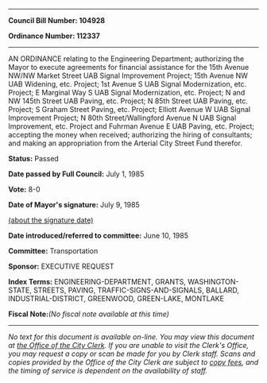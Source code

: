 

********

**Council Bill Number: 104928**
   
**Ordinance Number: 112337**
********

 AN ORDINANCE relating to the Engineering Department; authorizing the Mayor to execute agreements for financial assistance for the 15th Avenue NW/NW Market Street UAB Signal Improvement Project; 15th Avenue NW UAB Widening, etc. Project; 1st Avenue S UAB Signal Modernization, etc. Project; E Marginal Way S UAB Signal Modernization, etc. Project; N and NW 145th Street UAB Paving, etc. Project; N 85th Street UAB Paving, etc. Project; S Graham Street Paving, etc. Project; Elliott Avenue W UAB Signal Improvement Project; N 80th Street/Wallingford Avenue N UAB Signal Improvement, etc. Project and Fuhrman Avenue E UAB Paving, etc. Project; accepting the money when received; authorizing the hiring of consultants; and making an appropriation from the Arterial City Street Fund therefor.

**Status:** Passed
   
**Date passed by Full Council:** July 1, 1985
   
**Vote:** 8-0
   
**Date of Mayor's signature:** July 9, 1985
   
[(about the signature date)](/~public/approvaldate.htm)
   
   
   
**Date introduced/referred to committee:** June 10, 1985
   
**Committee:** Transportation
   
**Sponsor:** EXECUTIVE REQUEST
   
   
**Index Terms:** ENGINEERING-DEPARTMENT, GRANTS, WASHINGTON-STATE, STREETS, PAVING, TRAFFIC-SIGNS-AND-SIGNALS, BALLARD, INDUSTRIAL-DISTRICT, GREENWOOD, GREEN-LAKE, MONTLAKE

**Fiscal Note:**_(No fiscal note available at this time)_
********

_No text for this document is available on-line. You may view this document at [the Office of the City Clerk](http://www.seattle.gov/leg/clerk/contactUs.htm). If you are unable to visit the Clerk's Office, you may request a copy or scan be made for you by Clerk staff. Scans and copies provided by the Office of the City Clerk are subject to [copy fees](http://clerk.seattle.gov/~public/clerkfees.htm), and the timing of service is dependent on the availability of staff._

